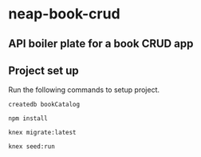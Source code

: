 # neap-book-crud
## API boiler plate for a book CRUD app


## Project set up

Run the following commands to setup project.

`createdb bookCatalog`

`npm install`

`knex migrate:latest`

`knex seed:run`
